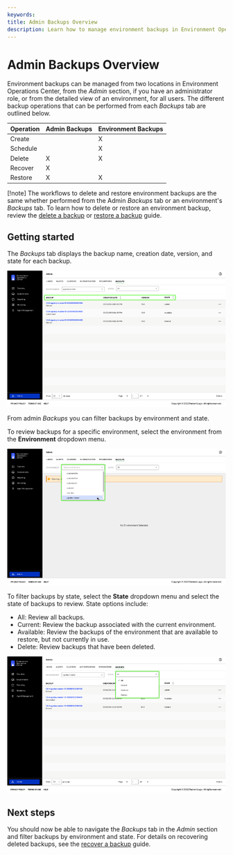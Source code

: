 ```yaml
---
keywords:
title: Admin Backups Overview
description: Learn how to manage environment backups in Environment Operations Center.
---
```

# Admin Backups Overview

Environment backups can be managed from two locations in Environment Operations Center, from the *Admin* section, if you have an administrator role, or from the detailed view of an environment, for all users. The different backup operations that can be performed from each *Backups* tab are outlined below.

| Operation | Admin Backups | Environment Backups |
| --------- | ------------- | ------------------- |
| Create    |               |         X           |
| Schedule  |               |         X           |
| Delete    |       X       |         X           |
| Recover   |       X       |                     |
| Restore   |       X       |         X           |

[!note] The workflows to delete and restore environment backups are the same whether performed from the Admin *Backups* tab or an environment's *Backups* tab. To learn how to delete or restore an environment backup, review the [delete a backup](../../environments/backup-and-restore/delete-backup.md) or [restore a backup](../../environments/backup-and-restore/restore-backup.md) guide.

## Getting started

The *Backups* tab displays the backup name, creation date, version, and state for each backup.

![image description](images/overview-home.png)

From admin *Backups* you can filter backups by environment and state.

To review backups for a specific environment, select the environment from the **Environment** dropdown menu. 

![image description](images/overview-select-env.png)

To filter backups by state, select the **State** dropdown menu and select the state of backups to review. State options include:

- All: Review all backups.
- Current: Review the backup associated with the current environment.
- Available: Review the backups of the environment that are available to restore, but not currently in use.
- Delete: Review backups that have been deleted.

![image description](images/overview-select-state.png)

## Next steps

You should now be able to navigate the *Backups* tab in the *Admin* section and filter backups by environment and state. For details on recovering deleted backups, see the [recover a backup](recover-backups.md) guide.



